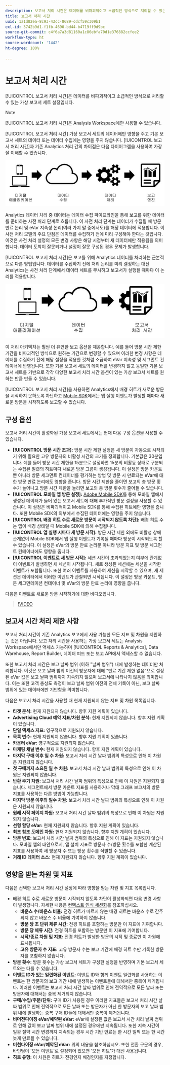 ```yaml
---
description: 보고서 처리 시간은 데이터를 비파괴적이고 소급적인 방식으로 처리할 수 있는 가상 보고서 세트 설정입니다.
title: 보고서 처리 시간
uuid: 1a1d82ea-8c93-43cc-8689-cdcf59c309b1
exl-id: 3742b9d1-f1fb-4690-bd44-b4719ff9d9bc
source-git-commit: c4f6a7a3d81160a1c86ebfa70d1e376882ccfee2
workflow-type: ht
source-wordcount: '1442'
ht-degree: 100%

---
```


# 보고서 처리 시간

[!UICONTROL 보고서 처리 시간]은 데이터를 비파괴적이고 소급적인 방식으로 처리할 수 있는 가상 보고서 세트 설정입니다.

>[!NOTE]
>
>[!UICONTROL 보고서 처리 시간]은 Analysis Workspace에만 사용할 수 있습니다.

[!UICONTROL 보고서 처리 시간] 가상 보고서 세트의 데이터에만 영향을 주고 기본 보고서 세트의 데이터 또는 데이터 수집에는 영향을 주지 않습니다. [!UICONTROL 보고서 처리 시간]과 기존 Analytics 처리 간의 차이점은 다음 다이어그램을 사용하여 가장 잘 이해할 수 있습니다.

![Google1](assets/google1.jpg)

Analytics 데이터 처리 중 데이터는 데이터 수집 파이프라인을 통해 보고를 위한 데이터를 준비하는 사전 처리 단계로 흐릅니다. 이 사전 처리 단계는 데이터가 수집될 때 방문 만료 논리 및 eVar 지속성 논리(여러 가지 말 중에서도)를 해당 데이터에 적용합니다. 이 사전 처리 모델의 주요 단점은 데이터를 수집하기 전에 미리 구성해야 한다는 것입니다. 이것은 사전 처리 설정의 모든 변경 사항은 해당 시점부터 새 데이터에만 적용됨을 의미합니다. 데이터 도착이 잘못되거나 설정이 잘못 구성된 경우 문제가 발생합니다.

[!UICONTROL 보고서 처리 시간]은 보고를 위해 Analytics 데이터를 처리하는 근본적으로 다른 방법입니다. 데이터를 수집하기 전에 처리 논리를 미리 결정하는 대신 Analytics는 사전 처리 단계에서 데이터 세트를 무시하고 보고서가 실행될 때마다 이 논리를 적용합니다.

![Google2](assets/google2.jpg)

이 처리 아키텍처는 훨씬 더 유연한 보고 옵션을 제공합니다. 예를 들어 방문 시간 제한 기간을 비파괴적인 방식으로 원하는 기간으로 변경할 수 있으며 이러한 변경 사항은 데이터를 수집하기 전에 해당 설정을 적용한 것처럼 소급하여 eVar 지속성 및 세그먼트 컨테이너에 반영됩니다. 또한 기본 보고서 세트의 데이터를 변경하지 않고 동일한 기본 보고서 세트를 기반으로 각각 다양한 보고서 처리 시간 옵션이 있는 가상 보고서 세트를 원하는 만큼 만들 수 있습니다.

[!UICONTROL 보고서 처리 시간]을 사용하면 Analytics에서 배경 히트가 새로운 방문을 시작하지 못하도록 차단하고 [Mobile SDK](https://www.adobe.io/apis/cloudplatform/mobile.html)에서는 앱 실행 이벤트가 발생할 때마다 새로운 방문을 시작하도록 보고할 수 있습니다.

## 구성 옵션

보고서 처리 시간이 활성화된 가상 보고서 세트에서는 현재 다음 구성 옵션을 사용할 수 있습니다.

* **[!UICONTROL 방문 시간 초과]:** 방문 시간 제한 설정은 새 방문이 자동으로 시작되기 위해 필요한 고유 방문자의 비활성 시간의 크기를 정의합니다. 기본값은 30분입니다. 예를 들어 방문 시간 제한을 15분으로 설정하면 15분의 비활동 상태로 구분되는 수집된 일련의 히트마다 새로운 방문 그룹이 생성됩니다. 이 설정은 방문 카운트뿐 아니라 방문 세그먼트 컨테이너를 평가하는 방법 및 방문 시 만료되는 eVar에 대한 방문 만료 논리에도 영향을 줍니다. 방문 시간 제한을 줄이면 보고의 총 방문 횟수가 늘어나고 방문 시간 제한을 늘리면 보고의 총 방문 횟수가 줄어들 수 있습니다.
* **[!UICONTROL 모바일 앱 방문 설정]:** [Adobe Mobile SDK](https://www.adobe.io/apis/cloudplatform/mobile.html)를 통해 모바일 앱에서 생성된 데이터가 들어 있는 보고서 세트에 대해 추가적인 방문 설정을 사용할 수 있습니다. 이 설정은 비파괴적이고 Mobile SDK를 통해 수집된 히트에만 영향을 줍니다. 또한 Mobile SDK의 외부에서 수집된 데이터에는 영향을 주지 않습니다.
* **[!UICONTROL 배경 히트 수로 새로운 방문이 시작되지 않도록 차단]:** 배경 히트 수는 앱이 배경 상태일 때 Mobile SDK에 의해 수집됩니다.
* **[!UICONTROL 앱 실행 시마다 새 방문 시작]:** 방문 시간 제한 외에도 비활성 창에 관계없이 Mobile SDK에서 앱 실행 이벤트가 기록될 때마다 방문이 시작되도록 할 수 있습니다. 이 설정은 eVar의 방문 만료 논리뿐 아니라 방문 지표 및 방문 세그먼트 컨테이너에도 영향을 줍니다.
* **[!UICONTROL 이벤트로 새 방문 시작]:** 세션 시간이 초과되었는지 여부에 관계없이 이벤트가 발생하면 새 세션이 시작됩니다. 새로 생성된 세션에는 세션을 시작한 이벤트가 포함됩니다. 또한 여러 이벤트를 사용하여 세션을 시작할 수 있으며, 새 세션은 데이터에서 이러한 이벤트가 관찰되면 시작됩니다. 이 설정은 방문 카운트, 방문 세그먼테이션 컨테이너 및 eVar의 방문 만료 논리에 영향을 줍니다.

다음은 이벤트로 새로운 방문 시작하기에 대한 비디오입니다.

>[!VIDEO](https://video.tv.adobe.com/v/23129/?quality=12)

## 보고서 시간 처리 제한 사항

보고서 처리 시간이 기존 Analytics 보고에서 사용 가능한 모든 지표 및 차원을 지원하는 것은 아닙니다. 보고 처리 시간을 사용하는 가상 보고서 세트는 Analysis Workspace에서만 액세스 가능하며 [!UICONTROL Reports &amp; Analytics], Data Warehouse, Report Builder, 데이터 피드 또는 보고 API에서 액세스할 수 없습니다.

또한 보고서 처리 시간은 보고 날짜 범위 (이하 &quot;날짜 범위&quot;) 내에 발생하는 데이터만 처리합니다. 이것은 보고 날짜 범위 이전의 방문자에 대해 &quot;만료 기간 제한 없음&quot;으로 설정된 eVar 값은 보고 날짜 범위까지 지속되지 않으며 보고서에 나타나지 않음을 의미합니다. 이는 또한 고객 충성도 측정이 보고 날짜 범위 이전의 전체 기록이 아닌, 보고 날짜 범위에 있는 데이터에만 기반함을 의미합니다.

다음은 보고서 처리 시간을 사용할 때 현재 지원되지 않는 지표 및 차원 목록입니다.

* **타겟 분석:** 현재 지원되지 않습니다. 향후 지원 계획이 있습니다.
* **Advertising Cloud 예약 지표/차원 분석:** 현재 지원되지 않습니다. 향후 지원 계획이 있습니다.
* **단일 액세스 지표:** 영구적으로 지원되지 않습니다.
* **목록 변수:** 현재 지원되지 않습니다. 향후 지원 계획이 있습니다.
* **카운터 eVar:** 영구적으로 지원되지 않습니다.
* **마케팅 채널 변수:** 현재 지원되지 않습니다. 향후 지원 계획이 있습니다.
* **마지막 구매 이후 일 수 차원:** 보고서 처리 시간 날짜 범위의 특성으로 인해 이 차원은 지원되지 않습니다.
* **첫 구매까지 소요된 일 수 차원:** 보고서 처리 시간 날짜 범위의 특성으로 인해 이 차원은 지원되지 않습니다.
* **반환 주기 차원:** 보고서 처리 시간 날짜 범위의 특성으로 인해 이 차원은 지원되지 않습니다. 세그먼트에서 방문 카운트 지표를 사용하거나 막대 그래프 보고서의 방문 지표를 사용하는 다른 방법이 가능합니다.
* **마지막 방문 이후의 일수 차원:** 보고서 처리 시간 날짜 범위의 특성으로 인해 이 차원은 지원되지 않습니다.
* **원래 시작 페이지 차원:** 보고서 처리 시간 날짜 범위의 특성으로 인해 이 차원은 지원되지 않습니다.
* **선형 할당 eVar:** 현재 지원되지 않습니다. 향후 지원 계획이 있습니다.
* **최초 참조 도메인 차원:** 현재 지원되지 않습니다. 향후 지원 계획이 있습니다.
* **방문 번호:** 보고서 처리 시간 날짜 범위의 특성으로 인해 이 지표는 지원되지 않습니다. 모바일 앱의 대안으로서, 앱 설치 지표로 방문자 수/방문 횟수를 포함한 계산된 지표를 사용하여 새 방문자 수 또는 방문 횟수를 식별할 수 있습니다.
* **거래 ID 데이터 소스:** 현재 지원되지 않습니다. 향후 지원 계획이 있습니다.

## 영향을 받는 차원 및 지표

다음은 선택한 보고서 처리 시간 설정에 따라 영향을 받는 차원 및 지표 목록입니다.

* 배경 히트 수로 새로운 방문이 시작되지 않도록 차단이 활성화되면 다음 변경 사항이 발생합니다. 자세한 내용은 [컨텍스트 인식 세션화](vrs-mobile-visit-processing.md)를 참조하십시오.
   * **바운스 수/바운스 비율:** 전경 히트가 따르지 않는 배경 히트는 바운스 수로 간주되지 않고 바운스 수 비율에 기여하지 않습니다.
   * **방문 당 초 단위 체류 시간:** 전경 히트를 포함하는 방문만 이 지표에 기여합니다.
   * **방문 당 체류 시간:** 전경 히트를 포함하는 방문만 이 지표에 기여합니다.
   * **시작/종료 차원 및 지표:** 전경 히트가 발생한 방문의 시작 및 종료만 이 차원에 표시됩니다.
   * **고유 방문자 수 지표:** 고유 방문자 수는 보고 기간에 배경 히트 수만 기록한 방문자를 포함하지 않습니다.
* **방문 횟수:** 방문 횟수는 가상 보고서 세트가 구성한 설정을 반영하며 기본 보고서 세트와는 다를 수 있습니다.
* **이벤트 ID가 있는 일련화된 이벤트:** 이벤트 ID와 함께 이벤트 일련화를 사용하는 이벤트는 한 방문자의 보고 기간 내에 발생하는 이벤트들에 대해서만 중복이 제거됩니다. 이러한 이벤트는 보고서 처리 시간 날짜 범위로 인해 전역적으로 모든 날짜 또는 방문자에 대해서는 중복 제거되지 않습니다.
* **구매/수입/주문/단위:** 구매 ID가 사용된 경우 이러한 지표들은 보고서 처리 시간 날짜 범위로 인해 전역적으로 모든 날짜 또는 방문자가 아닌 한 방문자의 보고 날짜 범위 내에 발생하는 중복 구매 ID들에 대해서만 중복이 제거됩니다.
* **비머천다이징 eVar/예약된 eVar:** eVar에 설정된 값은 보고서 시간 처리 날짜 범위로 인해 값이 보고 날짜 범위 내에 설정된 경우에만 지속됩니다. 또한 지속 시간이 일광 절약 시간 변경까지 지속되는 경우 시간 기반 만료는 한 시간 일찍 또는 한 시간 늦게 만료될 수 있습니다.
* **머천다이징 eVar/예약된 eVar:** 위의 내용을 참조하십시오. 또한 전환 구문의 경우, 바인딩이 &#39;모든 이벤트&#39;로 설정되어 있으면 &#39;모든 히트&#39;가 대신 사용됩니다.
* **히트 유형:** 이 차원은 히트가 전경인지 배경인지를 지정합니다.

